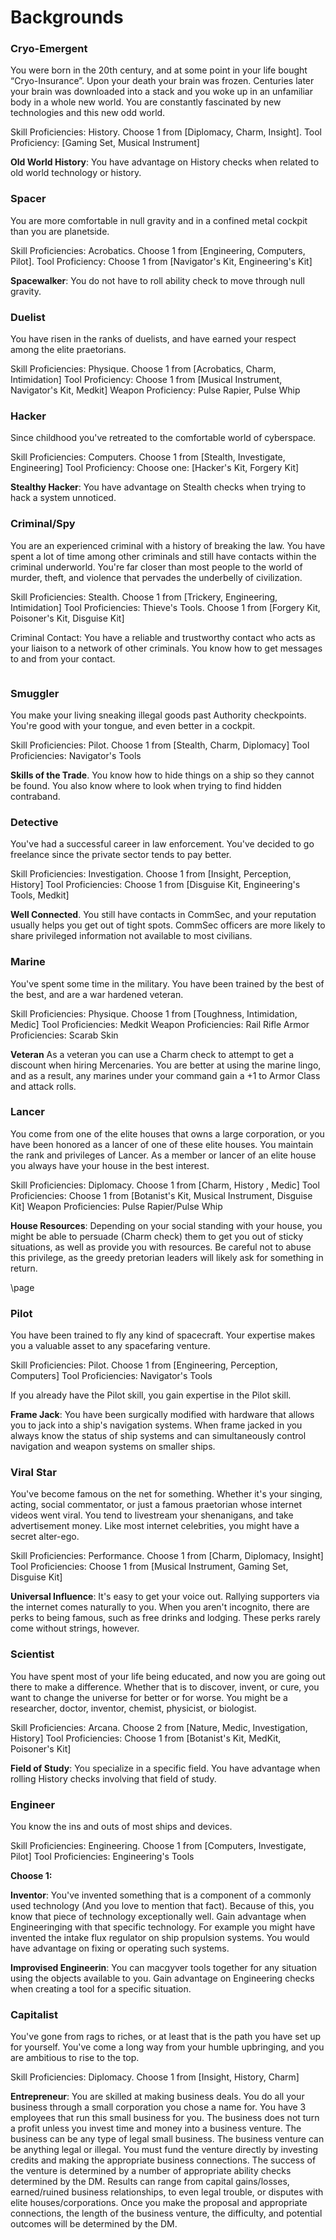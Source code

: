# Backgrounds

### Cryo-Emergent

You were born in the 20th century, and at some point in your life bought “Cryo-Insurance”. Upon your death your brain was frozen. Centuries later your brain was downloaded into a stack and you woke up in an unfamiliar body in a whole new world. You are constantly fascinated by new technologies and this new odd world.

Skill Proficiencies: History. Choose 1 from [Diplomacy, Charm, Insight].
Tool Proficiency: [Gaming Set, Musical Instrument]

**Old World History**: You have advantage on History checks when related to old world technology or history.

### Spacer

You are more comfortable in null gravity and in a confined metal cockpit than you are planetside.

Skill Proficiencies: Acrobatics. Choose 1 from [Engineering, Computers, Pilot].
Tool Proficiency: Choose 1 from [Navigator's Kit, Engineering's Kit]

**Spacewalker**: You do not have to roll ability check to move through null gravity.

### Duelist

You have risen in the ranks of duelists, and have earned your respect among the elite praetorians.

Skill Proficiencies: Physique. Choose 1 from [Acrobatics, Charm, Intimidation]
Tool Proficiency: Choose 1 from [Musical Instrument, Navigator's Kit, Medkit]
Weapon Proficiency: Pulse Rapier, Pulse Whip

### Hacker

Since childhood you've retreated to the comfortable world of cyberspace.

Skill Proficiencies: Computers. Choose 1 from [Stealth, Investigate, Engineering]
Tool Proficiency: Choose one: [Hacker's Kit, Forgery Kit]

**Stealthy Hacker**: You have advantage on Stealth checks when trying to hack a system unnoticed.

### Criminal/Spy
You are an experienced criminal with a history of breaking the law. You have spent a lot of time among other criminals and still have contacts within the criminal underworld. You're far closer than most people to the world of murder, theft, and violence that pervades the underbelly of civilization.

Skill Proficiencies: Stealth. Choose 1 from [Trickery, Engineering, Intimidation]
Tool Proficiencies: Thieve's Tools. Choose 1 from [Forgery Kit, Poisoner's Kit, Disguise Kit]

Criminal Contact: You have a reliable and trustworthy contact who acts as your liaison to a network of other criminals. You know how to get messages to and from your contact.

```
```

### Smuggler
You make your living sneaking illegal goods past Authority checkpoints. You're good with your tongue, and even better in a cockpit.

Skill Proficiencies: Pilot. Choose 1 from [Stealth, Charm, Diplomacy]
Tool Proficiencies: Navigator's Tools

**Skills of the Trade**. You know how to hide things on a ship so they cannot be found. You also know where to look when trying to find hidden contraband.

### Detective

You've had a successful career in law enforcement. You've decided to go freelance since the private sector tends to pay better.

Skill Proficiencies: Investigation. Choose 1 from [Insight, Perception, History]
Tool Proficiencies: Choose 1 from [Disguise Kit, Engineering's Tools, Medkit]

**Well Connected**. You still have contacts in CommSec, and your reputation usually helps you get out of tight spots. CommSec officers are more likely to share privileged information not available to most civilians.

### Marine

You've spent some time in the military. You have been trained by the best of the best, and are a war hardened veteran.

Skill Proficiencies: Physique. Choose 1 from [Toughness, Intimidation, Medic]
Tool Proficiencies: Medkit
Weapon Proficiencies: Rail Rifle
Armor Proficiencies: Scarab Skin

**Veteran** As a veteran you can use a Charm check to attempt to get a discount when hiring Mercenaries. You are better at using the marine lingo, and as a result, any marines under your command gain a +1 to Armor Class and attack rolls.

### Lancer
You come from one of the elite houses that owns a large corporation, or you have been honored as a lancer of one of these elite houses. You maintain the rank and privileges of Lancer. As a member or lancer of an elite house you always have your house in the best interest.

Skill Proficiencies: Diplomacy. Choose 1 from [Charm, History , Medic]
Tool Proficiencies: Choose 1 from [Botanist's Kit, Musical Instrument, Disguise Kit]
Weapon Proficiencies: Pulse Rapier/Pulse Whip

**House Resources**: Depending on your social standing with your house, you might be able to persuade (Charm check) them to get you out of sticky situations, as well as provide you with resources. Be careful not to abuse this privilege, as the greedy pretorian leaders will likely ask for something in return.

\page

### Pilot

You have been trained to fly any kind of spacecraft. Your expertise makes you a valuable asset to any spacefaring venture.

Skill Proficiencies: Pilot. Choose 1 from [Engineering, Perception, Computers]
Tool Proficiencies: Navigator's Tools

If you already have the Pilot skill, you gain expertise in the Pilot skill.

**Frame Jack**: You have been surgically modified with hardware that allows you to jack into a ship's navigation systems. When frame jacked in you always know the status of ship systems and can simultaneously control navigation and weapon systems on smaller ships.

### Viral Star
You've become famous on the net for something. Whether it's your singing, acting, social commentator, or just a famous praetorian whose internet videos went viral. You tend to livestream your shenanigans, and take advertisement money. Like most internet celebrities, you might have a secret alter-ego.

Skill Proficiencies: Performance. Choose 1 from [Charm, Diplomacy, Insight]
Tool Proficiencies: Choose 1 from [Musical Instrument, Gaming Set, Disguise Kit]

**Universal Influence**: It's easy to get your voice out. Rallying supporters via the internet comes naturally to you. When you aren't incognito, there are perks to being famous, such as free drinks and lodging. These perks rarely come without strings, however.

### Scientist

You have spent most of your life being educated, and now you are going out there to make a difference. Whether that is to discover, invent, or cure, you want to change the universe for better or for worse. You might be a researcher, doctor, inventor, chemist, physicist, or biologist.

Skill Proficiencies: Arcana. Choose 2 from [Nature, Medic, Investigation, History]
Tool Proficiencies: Choose 1 from [Botanist's Kit, MedKit, Poisoner's Kit]

**Field of Study**: You specialize in a specific field. You have advantage when rolling History checks involving that field of study.

### Engineer
You know the ins and outs of most ships and devices.

Skill Proficiencies: Engineering. Choose 1 from [Computers, Investigate, Pilot]
Tool Proficiencies: Engineering's Tools

**Choose 1:**

**Inventor**: You've invented something that is a component of a commonly used technology (And you love to  mention that fact). Because of this, you know that piece of technology exceptionally well. Gain advantage when Engineeringing with that specific technology. For example you might have invented the intake flux regulator on ship propulsion systems. You would have advantage on fixing or operating such systems.

**Improvised Engineerin**: You can macgyver tools together for any situation using the objects available to you. Gain advantage on Engineering checks when creating a tool for a specific situation.


### Capitalist
You've gone from rags to riches, or at least that is the path you have set up for yourself. You've come a long way from your humble upbringing, and you are ambitious to rise to the top.

Skill Proficiencies: Diplomacy. Choose 1 from [Insight, History, Charm]

**Entrepreneur**: You are skilled at making business deals. You do all your business through a small corporation you chose a name for. You have 3 employees that run this small business for you. The business does not turn a profit unless you invest time and money into a business venture. The business can be any type of legal small business. The business venture can be anything legal or illegal. You must fund the venture directly by investing credits and making the appropriate business connections. The success of the venture is determined by a number of appropriate ability checks determined by the DM. Results can range from capital gains/losses, earned/ruined business relationships, to even legal trouble, or disputes with elite houses/corporations. Once you make the proposal and appropriate connections, the length of the business venture, the difficulty, and potential outcomes will be determined by the DM.
